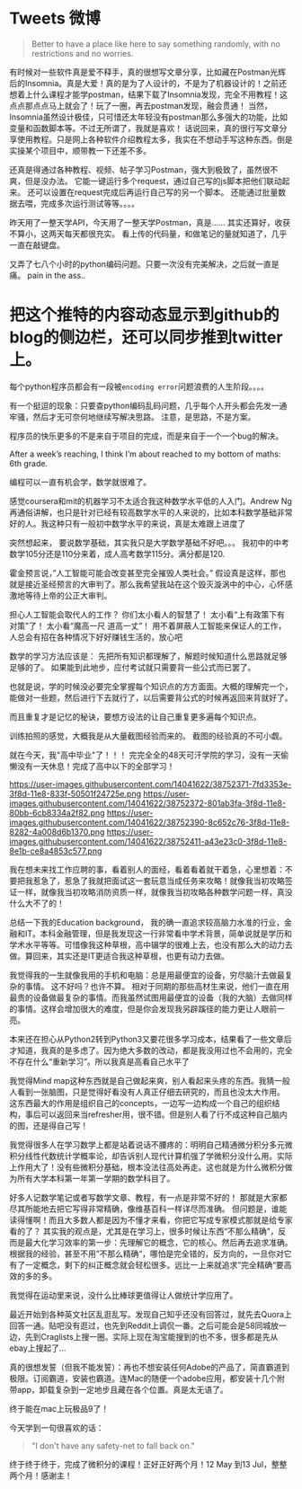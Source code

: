 # Tweets 微博
> Better to have a place like here to say something randomly, with no restrictions and no worries.


有时候对一些软件真是爱不释手，真的很想写文章分享，比如藏在Postman光辉后的Insomnia。真是大爱！真的是为了人设计的，不是为了机器设计的！之前还想着上什么课程才能学postman，结果下载了Insomnia发现，完全不用教程！这点点那点点马上就会了！玩了一圈，再去postman发现，融会贯通！
当然，Insomnia虽然设计极佳，只可惜还太年轻没有postman那么多强大的功能，比如变量和函数脚本等。不过无所谓了，我就是喜欢！
话说回来，真的很行写文章分享使用教程。只是网上各种软件介绍教程太多，我实在不想动手写这种东西。倒是实操某个项目中，顺带教一下还差不多。


还真是得通过各种教程、视频、帖子学习Postman，强大到极致了，虽然很不爽，但是没办法。
它能一键运行多个request，通过自己写的js脚本把他们联动起来。
还可以设置在request完成后再运行自己写的另一个脚本。
还能通过批量数据去喂，完成多次运行测试等等。。。。


昨天用了一整天学API，今天用了一整天学Postman，真是……
其实还算好，收获不算小，这两天每天都很充实。
看上传的代码量，和做笔记的量就知道了，几乎一直在敲键盘。


又弄了七八个小时的python编码问题。只要一次没有完美解决，之后就一直是痛。
pain in the ass..


# 把这个推特的内容动态显示到github的blog的侧边栏，还可以同步推到twitter上。


每个python程序员都会有一段被`encoding error`问题浪费的人生阶段。。。。


有一个挺逗的现象：只要查python编码乱码问题，几乎每个人开头都会先发一通牢骚，然后才无可奈何地继续写解决思路。
注意，是思路，不是方案。


程序员的快乐更多的不是来自于项目的完成，而是来自于一个一个bug的解决。


After a week’s reaching, I think I’m about reached to my bottom of maths: 6th grade. 


编程可以一直有机会学，数学就很难了。


感觉coursera和mit的机器学习不太适合我这种数学水平低的人入门。Andrew Ng再通俗讲解，也只是针对已经有较高数学水平的人来说的，比如本科数学基础非常好的人。我这种只有一般初中数学水平的来说，真是太难跟上进度了


突然想起来， 要说数学基础，其实我只是大学数学基础不好吧。。。
我初中的中考数学105分还是110分来着，成人高考数学115分。满分都是120.


霍金预言说，”人工智能可能会改变甚至完全摧毁人类社会。”
假设真是这样，那也就是接近圣经预言的大审判了。那么我希望我站在这个毁灭漩涡中的中心，心怀感激地等待上帝的公正大审判。


担心人工智能会取代人的工作？
你们太小看人的智慧了！
太小看“上有政策下有对策”了！
太小看“魔高一尺 道高一丈”！
用不着屏蔽人工智能来保证人的工作，人总会有招在各种情况下好好赚钱生活的，放心吧


数学的学习方法应该是：
先把所有知识都理解了，解题时候知道什么思路就足够足够的了。
如果能到此地步，应付考试就只需要背一些公式而已罢了。

也就是说，学的时候没必要完全掌握每个知识点的方方面面。大概的理解完一个，能做对一些题，然后进行下去就行了，以后需要背公式的时候再返回来背就好了。

而且重复才是记忆的秘诀，要想方设法的让自己重复更多遍每个知识点。


训练拍照的感觉，大概我是从大量截图经验而来的。
截图的经验真的不可小觑。


就在今天，我"高中毕业"了！！！
完完全全的48天可汗学院的学习，没有一天偷懒没有一天休息！完成了高中以下的全部学习！

https://user-images.githubusercontent.com/14041622/38752371-7fd3353e-3f8d-11e8-833f-50501f24725e.png
https://user-images.githubusercontent.com/14041622/38752372-801ab3fa-3f8d-11e8-80bb-6cb8334a2f82.png
https://user-images.githubusercontent.com/14041622/38752390-8c652c76-3f8d-11e8-8282-4a008d6b1370.png
https://user-images.githubusercontent.com/14041622/38752411-a43e23c0-3f8d-11e8-8e1b-ce8a4853c577.png



我在想未来找工作应聘的事，看着别人的面经，看着看着就干着急，心里想着：不要把我惹急了，惹急了我就把面试这一套玩意当成任务来攻略！就像我当初攻略签证一样，就像我当初攻略消防资质一样，就像我当初攻略各种数学问题一样，真没什么大不了的！



总结一下我的Education background， 我的确一直追求较高脑力水准的行业，金融和IT。本科金融管理，但是我发现这一行非常看中学术背景，简单说就是学历和学术水平等等。可惜像我这种草根，高中辍学的很难上去，也没有那么大的动力去做。算回来，其实还是IT更适合我这种草根，也更有动力去做。


我觉得我的一生就像我用的手机和电脑：总是用最便宜的设备，穷尽脑汁去做最复杂的事情。
这不好吗？也许不算。
相对于同期的那些高材生来说，他们一直在用最贵的设备做最复杂的事情。而我虽然试图用最便宜的设备（我的大脑）去做同样的事情。这样会增加很大的难度，但是你会发现我另辟蹊径的能力更让人眼前一亮。


本来还在担心从Python2转到Python3又要花很多学习成本，结果看了一些文章后才知道，我真的是多虑了。因为绝大多数的改动，都是我没用过也不会用的，完全不存在什么“重新学习”。所以我真是高看自己水平了


我觉得Mind map这种东西就是自己做起来爽，别人看起来头疼的东西。我猜一般人看到一张脑图，只是觉得好看没有人真正仔细去研究的，而且也没太大作用。
这东西最大的作用是组织自己的concepts，一边写一边构成一个自己的组织结构，事后可以返回来当refresher用，很不错。但是别人看了行不成这种自己脑内的图，还是得自己写！


我觉得很多人在学习数学上都是站着说话不腰疼的：明明自己精通微分积分多元微积分线性代数统计学概率论，却告诉别人现代计算机强了学微积分没什么用。实际上作用大了！没有些微积分基础，根本没法往高处再走。这也就是为什么微积分做为所有大学本科第一年第一学期的数学科目了。


好多人记数学笔记或者写数学文章、教程，有一点是非常不好的！
那就是大家都尽其所能地去把它写得非常精确，像维基百科一样详尽而准确。
但问题是，谁能读得懂啊！而且大多数人都是因为不懂才来看，你把它写成专家模式那就是给专家看的了？
其实我的观点是，尤其是在学习上，很多时候让东西“不那么精确”，反而是最大化学习效率的第一步：先理解它的概念，它的核心。然后再去追求准确。
根据我的经验，甚至不用”不那么精确“，哪怕是完全错的，反方向的，一旦你对它有了一定概念，剩下的纠正概念就会轻松很多。远比一上来就追求”完全精确“要高效的多的多。


我觉得在运动里来说，没什么比棒球更值得让人做统计学应用了。


最近开始到各种英文社区乱逛乱写。发现自己知乎还没有回答过，就先去Quora上回答一通。贴吧没有逛过，也先到Reddit上调侃一番。之后可能会是58同城放一边，先到Craglists上搜一圈。实际上现在淘宝能搜到的也不多，很多都是先从ebay上搜起了…


真的很想发誓（但我不能发誓）：再也不想安装任何Adobe的产品了，简直霸道到极限。订阅霸道，安装也霸道。连Mac的随便一个adobe应用，都安装十几个附带app，卸载复杂到一定地步且藏在各个位置。真是太无语了。


终于能在mac上玩极品9了！


今天学到一句很喜欢的话：

> "I don't have any safety-net to fall back on."


终于终于终于，完成了微积分的课程！正好正好两个月！12 May 到13 Jul，整整两个月！感谢主！ 